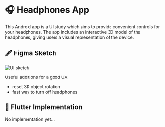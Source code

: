 # 🎧 Headphones App 
This Android app is a UI study which aims to provide convenient controls for your headphones. The app includes an interactive 3D model of the headphones, giving users a visual representation of the device.

## 🖋️ Figma Sketch 
![UI sketch](https://github.com/dalu-wins/headphones-control/blob/main/Headphones%20Control%20Center.png)

Useful additions for a good UX
- reset 3D object rotation
- fast way to turn off headphones 

## 📱 Flutter Implementation 
No implementation yet...

